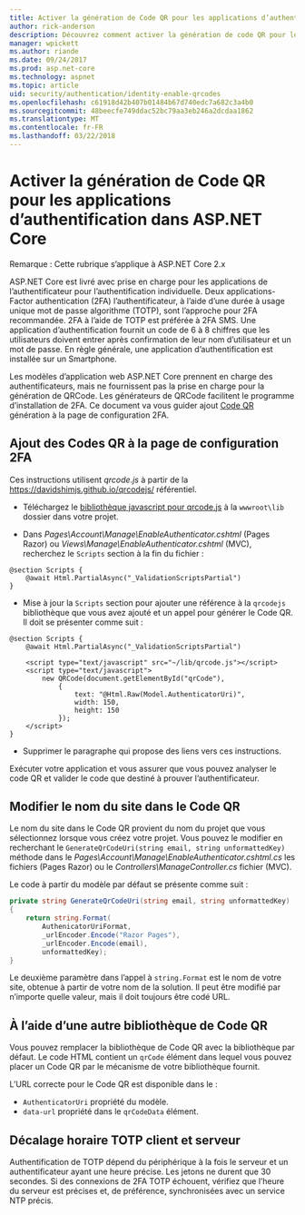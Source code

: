 ```yaml
---
title: Activer la génération de Code QR pour les applications d’authentification dans ASP.NET Core
author: rick-anderson
description: Découvrez comment activer la génération de code QR pour les applications d’authentification qui fonctionnent avec l’authentification à deux facteurs ASP.NET Core.
manager: wpickett
ms.author: riande
ms.date: 09/24/2017
ms.prod: asp.net-core
ms.technology: aspnet
ms.topic: article
uid: security/authentication/identity-enable-qrcodes
ms.openlocfilehash: c61918d42b407b01484b67d740edc7a682c3a4b0
ms.sourcegitcommit: 48beecfe749ddac52bc79aa3eb246a2dcdaa1862
ms.translationtype: MT
ms.contentlocale: fr-FR
ms.lasthandoff: 03/22/2018
---
```

# <a name="enable-qr-code-generation-for-authenticator-apps-in-aspnet-core"></a>Activer la génération de Code QR pour les applications d’authentification dans ASP.NET Core

Remarque : Cette rubrique s’applique à ASP.NET Core 2.x

ASP.NET Core est livré avec prise en charge pour les applications de l’authentificateur pour l’authentification individuelle. Deux applications-Factor authentication (2FA) l’authentificateur, à l’aide d’une durée à usage unique mot de passe algorithme (TOTP), sont l’approche pour 2FA recommandée. 2FA à l’aide de TOTP est préférée à 2FA SMS. Une application d’authentification fournit un code de 6 à 8 chiffres que les utilisateurs doivent entrer après confirmation de leur nom d’utilisateur et un mot de passe. En règle générale, une application d’authentification est installée sur un Smartphone.

Les modèles d’application web ASP.NET Core prennent en charge des authentificateurs, mais ne fournissent pas la prise en charge pour la génération de QRCode. Les générateurs de QRCode facilitent le programme d’installation de 2FA. Ce document va vous guider ajout [Code QR](https://wikipedia.org/wiki/QR_code) génération à la page de configuration 2FA.

## <a name="adding-qr-codes-to-the-2fa-configuration-page"></a>Ajout des Codes QR à la page de configuration 2FA

Ces instructions utilisent *qrcode.js* à partir de la https://davidshimjs.github.io/qrcodejs/ référentiel.

* Téléchargez le [bibliothèque javascript pour qrcode.js](https://davidshimjs.github.io/qrcodejs/) à la `wwwroot\lib` dossier dans votre projet.

* Dans *Pages\Account\Manage\EnableAuthenticator.cshtml* (Pages Razor) ou *Views\Manage\EnableAuthenticator.cshtml* (MVC), recherchez le `Scripts` section à la fin du fichier :

```cshtml
@section Scripts {
    @await Html.PartialAsync("_ValidationScriptsPartial")
}
```

* Mise à jour la `Scripts` section pour ajouter une référence à la `qrcodejs` bibliothèque que vous avez ajouté et un appel pour générer le Code QR. Il doit se présenter comme suit :

```cshtml
@section Scripts {
    @await Html.PartialAsync("_ValidationScriptsPartial")

    <script type="text/javascript" src="~/lib/qrcode.js"></script>
    <script type="text/javascript">
        new QRCode(document.getElementById("qrCode"),
            {
                text: "@Html.Raw(Model.AuthenticatorUri)",
                width: 150,
                height: 150
            });
    </script>
}
```

* Supprimer le paragraphe qui propose des liens vers ces instructions.

Exécuter votre application et vous assurer que vous pouvez analyser le code QR et valider le code que destiné à prouver l’authentificateur.

## <a name="change-the-site-name-in-the-qr-code"></a>Modifier le nom du site dans le Code QR

Le nom du site dans le Code QR provient du nom du projet que vous sélectionnez lorsque vous créez votre projet. Vous pouvez le modifier en recherchant le `GenerateQrCodeUri(string email, string unformattedKey)` méthode dans le *Pages\Account\Manage\EnableAuthenticator.cshtml.cs* les fichiers (Pages Razor) ou le *Controllers\ManageController.cs* fichier (MVC). 

Le code à partir du modèle par défaut se présente comme suit :

```c#
private string GenerateQrCodeUri(string email, string unformattedKey)
{
    return string.Format(
        AuthenicatorUriFormat,
        _urlEncoder.Encode("Razor Pages"),
        _urlEncoder.Encode(email),
        unformattedKey);
}
```

Le deuxième paramètre dans l’appel à `string.Format` est le nom de votre site, obtenue à partir de votre nom de la solution. Il peut être modifié par n’importe quelle valeur, mais il doit toujours être codé URL.

## <a name="using-a-different-qr-code-library"></a>À l’aide d’une autre bibliothèque de Code QR

Vous pouvez remplacer la bibliothèque de Code QR avec la bibliothèque par défaut. Le code HTML contient un `qrCode` élément dans lequel vous pouvez placer un Code QR par le mécanisme de votre bibliothèque fournit.

L’URL correcte pour le Code QR est disponible dans le :

* `AuthenticatorUri` propriété du modèle.
* `data-url` propriété dans le `qrCodeData` élément. 

## <a name="totp-client-and-server-time-skew"></a>Décalage horaire TOTP client et serveur

Authentification de TOTP dépend du périphérique à la fois le serveur et un authentificateur ayant une heure précise. Les jetons ne durent que 30 secondes. Si des connexions de 2FA TOTP échouent, vérifiez que l’heure du serveur est précises et, de préférence, synchronisées avec un service NTP précis.
